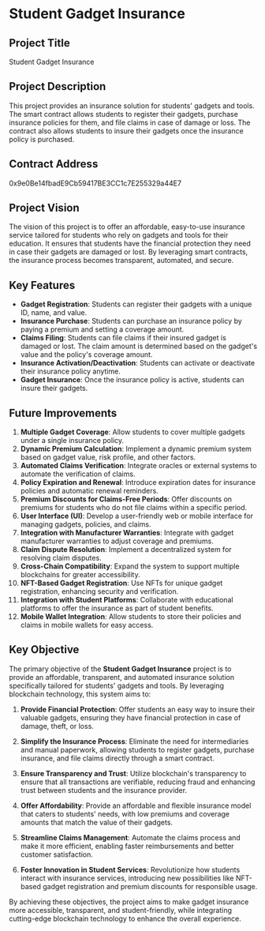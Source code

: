# Student Gadget Insurance

## Project Title
Student Gadget Insurance

## Project Description
This project provides an insurance solution for students' gadgets and tools. The smart contract allows students to register their gadgets, purchase insurance policies for them, and file claims in case of damage or loss. The contract also allows students to insure their gadgets once the insurance policy is purchased.

## Contract Address
0x9e0Be14fbadE9Cb59417BE3CC1c7E255329a44E7

## Project Vision
The vision of this project is to offer an affordable, easy-to-use insurance service tailored for students who rely on gadgets and tools for their education. It ensures that students have the financial protection they need in case their gadgets are damaged or lost. By leveraging smart contracts, the insurance process becomes transparent, automated, and secure.

## Key Features
- **Gadget Registration**: Students can register their gadgets with a unique ID, name, and value.
- **Insurance Purchase**: Students can purchase an insurance policy by paying a premium and setting a coverage amount.
- **Claims Filing**: Students can file claims if their insured gadget is damaged or lost. The claim amount is determined based on the gadget's value and the policy's coverage amount.
- **Insurance Activation/Deactivation**: Students can activate or deactivate their insurance policy anytime.
- **Gadget Insurance**: Once the insurance policy is active, students can insure their gadgets.

## Future Improvements

1. **Multiple Gadget Coverage**: Allow students to cover multiple gadgets under a single insurance policy.
2. **Dynamic Premium Calculation**: Implement a dynamic premium system based on gadget value, risk profile, and other factors.
3. **Automated Claims Verification**: Integrate oracles or external systems to automate the verification of claims.
4. **Policy Expiration and Renewal**: Introduce expiration dates for insurance policies and automatic renewal reminders.
5. **Premium Discounts for Claims-Free Periods**: Offer discounts on premiums for students who do not file claims within a specific period.
6. **User Interface (UI)**: Develop a user-friendly web or mobile interface for managing gadgets, policies, and claims.
7. **Integration with Manufacturer Warranties**: Integrate with gadget manufacturer warranties to adjust coverage and premiums.
8. **Claim Dispute Resolution**: Implement a decentralized system for resolving claim disputes.
9. **Cross-Chain Compatibility**: Expand the system to support multiple blockchains for greater accessibility.
10. **NFT-Based Gadget Registration**: Use NFTs for unique gadget registration, enhancing security and verification.
11. **Integration with Student Platforms**: Collaborate with educational platforms to offer the insurance as part of student benefits.
12. **Mobile Wallet Integration**: Allow students to store their policies and claims in mobile wallets for easy access.

## Key Objective

The primary objective of the **Student Gadget Insurance** project is to provide an affordable, transparent, and automated insurance solution specifically tailored for students' gadgets and tools. By leveraging blockchain technology, this system aims to:
  
1. **Provide Financial Protection**: Offer students an easy way to insure their valuable gadgets, ensuring they have financial protection in case of damage, theft, or loss.
  
2. **Simplify the Insurance Process**: Eliminate the need for intermediaries and manual paperwork, allowing students to register gadgets, purchase insurance, and file claims directly through a smart contract.

3. **Ensure Transparency and Trust**: Utilize blockchain's transparency to ensure that all transactions are verifiable, reducing fraud and enhancing trust between students and the insurance provider.

4. **Offer Affordability**: Provide an affordable and flexible insurance model that caters to students' needs, with low premiums and coverage amounts that match the value of their gadgets.

5. **Streamline Claims Management**: Automate the claims process and make it more efficient, enabling faster reimbursements and better customer satisfaction.

6. **Foster Innovation in Student Services**: Revolutionize how students interact with insurance services, introducing new possibilities like NFT-based gadget registration and premium discounts for responsible usage.

By achieving these objectives, the project aims to make gadget insurance more accessible, transparent, and student-friendly, while integrating cutting-edge blockchain technology to enhance the overall experience.


